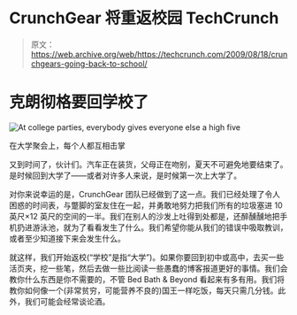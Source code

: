 # CrunchGear 将重返校园 TechCrunch

> 原文：<https://web.archive.org/web/https://techcrunch.com/2009/08/18/crunchgears-going-back-to-school/>

# 克朗彻格要回学校了

![At college parties, everybody gives everyone else a high five](img/1e751a7ecc1881b8a5e706a0644016bd.png "college-party")

在大学聚会上，每个人都互相击掌

又到时间了，伙计们。汽车正在装货，父母正在吻别，夏天不可避免地要结束了。是时候回到大学了——或者对许多人来说，是时候第一次上大学了。

对你来说幸运的是，CrunchGear 团队已经做到了这一点。我们已经处理了令人困惑的时间表，与蹩脚的室友住在一起，并勇敢地努力把我们所有的垃圾塞进 10 英尺×12 英尺的空间的一半。我们在别人的沙发上吐得到处都是，还醉醺醺地把手机扔进游泳池，就为了看看发生了什么。我们希望你能从我们的错误中吸取教训，或者至少知道接下来会发生什么。

就这样，我们开始返校(“学校”是指“大学”)。如果你要回到初中或高中，去买一些活页夹，挖一些笔，然后去做一些比阅读一些愚蠢的博客报道更好的事情。我们会教你什么东西是你不需要的，不管 Bed Bath & Beyond 看起来有多有用。我们将教你如何像一个(非常贫穷，可能营养不良的)国王一样吃饭，每天只需几分钱。此外，我们可能会经常谈论酒。